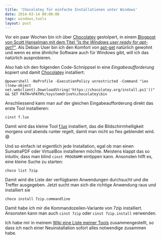 ```yaml
---
title: 'Chocolatey für einfache Installationen unter Windows'
date: 2014-03-14 00:00:00 
tags: windows,tools
layout: post
---
```

Vor ein paar Wochen bin ich über [Chocolatey][0] gestolpert, in einem [Blogpost von Scott Hanselman mit dem Titel _"Is the Windows user ready for apt-get?"_][1]. Als Debian User bin ich den Komfort von [apt-get][2] natürlich gewohnt und wenn es eine ähnliche Software auch für Windows gibt, will ich das natürlich ausprobieren.

Also hab ich den folgenden Code-Schnippsel in eine _Eingabeaufforderung_ kopiert und damit [Chocolatey][0] installiert:

    @powershell -NoProfile -ExecutionPolicy unrestricted -Command "iex ((new-object net.webclient).DownloadString('https://chocolatey.org/install.ps1'))" && SET PATH=%PATH%;%systemdrive%\chocolatey\bin

Anschliessend kann man auf der gleichen Eingabeaufforderung direkt das erste Tool installieren:

    cinst f.lux

Damit wird das kleine Tool [f.lux][2] installiert, das die Bildschirmhelligkeit morgens und abends runter regelt, damit man nicht so fies geblendet wird. :smile:

Und so einfach ist eigentlich jede Installation, egal ob man einen SumatraPDF oder VirtualBox installieren möchte. Meistens klappt das so intuitiv, dass man blind `cinst PROGRAMM` eintippen kann. Ansonsten hilft es, eine kleine Suche zu starten:

    choco list 7zip

Damit wird die Liste der verfügbaren Anwendungen durchsucht und die Treffer ausgegeben. Jetzt sucht man sich die richtige Anwendung raus und installiert sie

    choco install 7zip.commandline    

Damit habe ich mir die Kommandozeilen-Variante von 7zip installiert. Ansonsten kann man auch `cinst 7zip` oder `cinst 7zip.install` verwenden.

Ich habe mir in meinem [Wiki eine Liste meiner Tools][3] zusammengestellt, so dass ich nach einer Neuinstallation sofort alles notwendige zusammen habe.

[0]: https://chocolatey.org/
[1]: http://www.hanselman.com/blog/IsTheWindowsUserReadyForAptget.aspx
[2]: http://justgetflux.com/
[3]: https://kopis.de/dokuwiki/doku.php/software:start#automatische_installation

